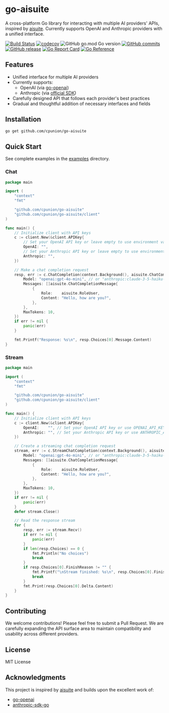 # go-aisuite

A cross-platform Go library for interacting with multiple AI providers' APIs, inspired by [aisuite](https://github.com/andrewyng/aisuite). Currently supports OpenAI and Anthropic providers with a unified interface.


[![Build Status](https://github.com/cpunion/go-aisuite/actions/workflows/test.yml/badge.svg)](https://github.com/cpunion/go-aisuite/actions/workflows/test.yml)
[![codecov](https://codecov.io/github/cpunion/go-aisuite/graph/badge.svg?token=uATQa0RzPL)](https://codecov.io/github/cpunion/go-aisuite)
![GitHub go.mod Go version](https://img.shields.io/github/go-mod/go-version/cpunion/go-aisuite)
[![GitHub commits](https://badgen.net/github/commits/cpunion/go-aisuite)](https://GitHub.com/Naereen/cpunion/go-aisuite/commit/)
[![GitHub release](https://img.shields.io/github/v/tag/cpunion/go-aisuite.svg?label=release)](https://github.com/cpunion/go-aisuite/releases)
[![Go Report Card](https://goreportcard.com/badge/github.com/cpunion/go-aisuite)](https://goreportcard.com/report/github.com/cpunion/go-aisuite)
[![Go Reference](https://pkg.go.dev/badge/github.com/cpunion/go-aisuite.svg)](https://pkg.go.dev/github.com/cpunion/go-aisuite)


## Features

- Unified interface for multiple AI providers
- Currently supports:
  - OpenAI (via [go-openai](https://github.com/sashabaranov/go-openai))
  - Anthropic (via [official SDK](https://github.com/anthropics/anthropic-sdk-go))
- Carefully designed API that follows each provider's best practices
- Gradual and thoughtful addition of necessary interfaces and fields

## Installation

```bash
go get github.com/cpunion/go-aisuite
```

## Quick Start

See complete examples in the [examples](./examples) directory.

### Chat

<!-- embedme examples/chat/main.go -->

```go
package main

import (
	"context"
	"fmt"

	"github.com/cpunion/go-aisuite"
	"github.com/cpunion/go-aisuite/client"
)

func main() {
	// Initialize client with API keys
	c := client.New(&client.APIKey{
		// Set your OpenAI API key or leave empty to use environment variable OPENAI_API_KEY
		OpenAI: "",
		// Set your Anthropic API key or leave empty to use environment variable ANTHROPIC_API_KEY
		Anthropic: "",
	})

	// Make a chat completion request
	resp, err := c.ChatCompletion(context.Background(), aisuite.ChatCompletionRequest{
		Model: "openai:gpt-4o-mini", // or "anthropic:claude-3-5-haiku-20241022"
		Messages: []aisuite.ChatCompletionMessage{
			{
				Role:    aisuite.RoleUser,
				Content: "Hello, how are you?",
			},
		},
		MaxTokens: 10,
	})
	if err != nil {
		panic(err)
	}

	fmt.Printf("Response: %s\n", resp.Choices[0].Message.Content)
}

```

### Stream

<!-- embedme examples/stream/main.go -->

```go
package main

import (
	"context"
	"fmt"

	"github.com/cpunion/go-aisuite"
	"github.com/cpunion/go-aisuite/client"
)

func main() {
	// Initialize client with API keys
	c := client.New(&client.APIKey{
		OpenAI:    "", // Set your OpenAI API key or use OPENAI_API_KEY env
		Anthropic: "", // Set your Anthropic API key or use ANTHROPIC_API_KEY env
	})

	// Create a streaming chat completion request
	stream, err := c.StreamChatCompletion(context.Background(), aisuite.ChatCompletionRequest{
		Model: "openai:gpt-4o-mini", // or "anthropic:claude-3-5-haiku-20241022"
		Messages: []aisuite.ChatCompletionMessage{
			{
				Role:    aisuite.RoleUser,
				Content: "Hello, how are you?",
			},
		},
		MaxTokens: 10,
	})
	if err != nil {
		panic(err)
	}
	defer stream.Close()

	// Read the response stream
	for {
		resp, err := stream.Recv()
		if err != nil {
			panic(err)
		}
		if len(resp.Choices) == 0 {
			fmt.Println("No choices")
			break
		}
		if resp.Choices[0].FinishReason != "" {
			fmt.Printf("\nStream finished: %s\n", resp.Choices[0].FinishReason)
			break
		}
		fmt.Print(resp.Choices[0].Delta.Content)
	}
}

```

## Contributing

We welcome contributions! Please feel free to submit a Pull Request. We are carefully expanding the API surface area to maintain compatibility and usability across different providers.

## License

MIT License

## Acknowledgments

This project is inspired by [aisuite](https://github.com/andrewyng/aisuite) and builds upon the excellent work of:
- [go-openai](https://github.com/sashabaranov/go-openai)
- [anthropic-sdk-go](https://github.com/anthropics/anthropic-sdk-go)
